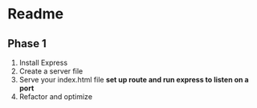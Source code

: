 # Readme

## Phase 1

1. Install Express
2. Create a server file
3. Serve your index.html file **set up route and run express to listen on a port**
4. Refactor and optimize
